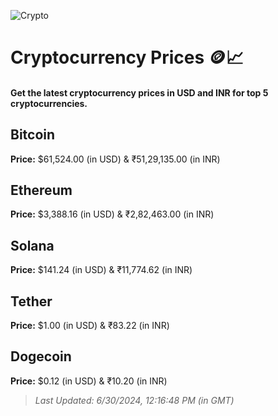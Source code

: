 
![Crypto](https://www.techguide.com.au/wp-content/uploads/2020/11/crypto3.jpeg)

# Cryptocurrency Prices 🪙📈

#### Get the latest cryptocurrency prices in USD and INR for top 5 cryptocurrencies.

## Bitcoin

**Price:** $61,524.00 (in USD) & ₹51,29,135.00 (in INR)

## Ethereum

**Price:** $3,388.16 (in USD) & ₹2,82,463.00 (in INR)

## Solana

**Price:** $141.24 (in USD) & ₹11,774.62 (in INR)

## Tether

**Price:** $1.00 (in USD) & ₹83.22 (in INR)

## Dogecoin

**Price:** $0.12 (in USD) & ₹10.20 (in INR)

> _Last Updated: 6/30/2024, 12:16:48 PM (in GMT)_
